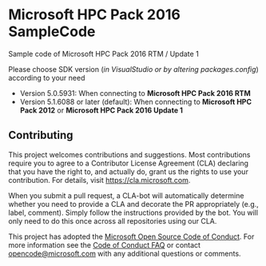 # Microsoft HPC Pack 2016 SampleCode
Sample code of Microsoft HPC Pack 2016 RTM / Update 1

Please choose SDK version (_in VisualStudio or by altering packages.config_) according to your need
- Version 5.0.5931: When connecting to __Microsoft HPC Pack 2016 RTM__
- Version 5.1.6088 or later (default): When connecting to __Microsoft HPC Pack 2012__ or __Microsoft HPC Pack 2016 Update 1__

## Contributing
This project welcomes contributions and suggestions. Most contributions require you to
agree to a Contributor License Agreement (CLA) declaring that you have the right to,
and actually do, grant us the rights to use your contribution. For details, visit
https://cla.microsoft.com.

When you submit a pull request, a CLA-bot will automatically determine whether you need
to provide a CLA and decorate the PR appropriately (e.g., label, comment). Simply follow the
instructions provided by the bot. You will only need to do this once across all repositories using our CLA.

This project has adopted the [Microsoft Open Source Code of Conduct](https://opensource.microsoft.com/codeofconduct/).
For more information see the [Code of Conduct FAQ](https://opensource.microsoft.com/codeofconduct/faq/)
or contact [opencode@microsoft.com](mailto:opencode@microsoft.com) with any additional questions or comments.